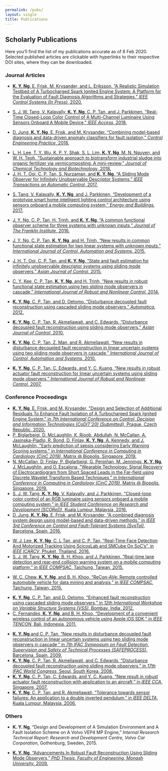 ```yaml
---
permalink: /pubs/
layout: single
title: Publications
---
```


## Scholarly Publications ##
Here you’ll find the list of my publications accurate as of 8 Feb 2020. Selected published articles are clickable with hyperlinks to their respective DOI sites, where they can be downloaded.  


### Journal Articles ###
* [**K. Y. Ng**, E. Frisk, M. Krysander, and L. Eriksson. “A Realistic Simulation Testbed of A Turbocharged Spark Ignited Engine System: A Platform for the Evaluation of Fault Diagnosis Algorithms and Strategies,” *IEEE Control Systems (In Press)*, 2020.](https://arxiv.org/abs/2002.03201)    
<!--- <img src="/assets/Figures/GUI.png" width="840"> 
--->
* [S. J. W. Tang, V. Kalavally, **K. Y. Ng**, C. P. Tan, and J. Parkkinen. "Real-Time Closed-Loop Color Control of A Multi-Channel Luminaire Using Sensors Onboard A Mobile Device," *IEEE Access*, 2018.](https://ieeexplore.ieee.org/abstract/document/8473685)  
<!--- <img src="/assets/Figures/Access2018a.png" width="520">&emsp;<img src="/assets/Figures/Access2018b.png" width="320"> 
--->
* [D. Jung, **K. Y. Ng**, E. Frisk, and M. Krysander. “Combining model-based diagnosis and data-driven anomaly classifiers for fault isolation,” *Control Engineering Practice*, 2018.](https://www.sciencedirect.com/science/article/pii/S0967066118304404?via%3Dihub)  
<!--- <img src="/assets/Figures/CEP2018a.png" width="220">&emsp;<img src="/assets/Figures/CEP2018b.png" width="620"> 
--->
* [L. H. Lee, T. Y. Wu, K. P. Y. Shak, S. L. Lim, **K. Y. Ng**, M. N. Nguyen, and W. H. Teoh, “Sustainable approach to biotransform industrial sludge into organic fertilizer via vermicomposting: A mini-review,” *Journal of Chemical Technology and Biotechnology*, 2018.](http://onlinelibrary.wiley.com/doi/10.1002/jctb.5490/full)  
* [J. H. T. Ooi, C. P. Tan, S. Nurzaman, and **K. Y. Ng**, “A Sliding Mode Observer for Infinitely Unobservable Descriptor Systems,” *IEEE Transactions on Automatic Control*, 2017.](http://ieeexplore.ieee.org/abstract/document/7847334/)  
<!--- <img src="/assets/Figures/TAC2017a.png" width="320">&emsp;<img src="/assets/Figures/TAC2017b.png" width="520"> 
--->
* [S. Tang, V. Kalavally, **K. Y. Ng**, and J. Parkkinen, “Development of a prototype smart home intelligent lighting control architecture using sensors onboard a mobile computing system,” *Energy and Buildings*, 2017.](http://dx.doi.org/10.1016/j.enbuild.2016.12.069)  
<!--- <img src="/assets/Figures/EB2017a.png" width="320">&emsp;<img src="/assets/Figures/EB2017b.png" width="520">
--->
* [J. Y. Ng, C. P. Tan, H. Trinh, and **K. Y. Ng**, “A common functional observer scheme for three systems with unknown inputs,” *Journal of The Franklin Institute*, 2016.](http://dx.doi.org/10.1016/j.jfranklin.2016.03.020)  
<!--- <img src="/assets/Figures/Franklin2016.png" width="900">
--->
* [J. Y. Ng, C. P. Tan, **K. Y. Ng**, and H. Trinh, “New results in common functional state estimation for two linear systems with unknown inputs,” *International Journal of Control, Automation and Systems*, 2015.](http://link.springer.com/article/10.1007/s12555-014-0315-x#)  
<!--- <img src="/assets/Figures/IJCAS2015a.png" width="420">&emsp;<img src="/assets/Figures/IJCAS2015b.png" width="420">
--->
* [J. H. T. Ooi, C. P. Tan, and **K. Y. Ng**, “State and fault estimation for infinitely unobservable descriptor systems using sliding mode observers,” *Asian Journal of Control*, 2015.](http://onlinelibrary.wiley.com/doi/10.1002/asjc.1033/full)  
<!--- &emsp;&emsp;&emsp;<img src="/assets/Figures/AJC2015a.png" width="250">&emsp;<img src="/assets/Figures/AJC2015b.png" width="520">
--->
* [C. Y. Kee, C. P. Tan, **K. Y. Ng**, and H. Trinh, “New results in robust functional state estimation using two sliding mode observers in cascade,” *International Journal of Robust and Nonlinear Control*, 2014.](http://onlinelibrary.wiley.com/doi/10.1002/rnc.2973/full)  
<!--- <img src="/assets/Figures/IJRNC2014a.png" width="320">&emsp;<img src="/assets/Figures/IJRNC2014b.png" width="520">
--->
* [**K. Y. Ng**, C. P. Tan, and D. Oetomo, “Disturbance decoupled fault reconstruction using cascaded sliding mode observers,” *Automatica*, 2012.](http://www.sciencedirect.com/science/article/pii/S000510981200043X)  
<!--- &emsp;&emsp;&emsp;<img src="/assets/Figures/Automatica2012a.png" width="320">&emsp;<img src="/assets/Figures/Automatica2012b.png" width="320">
--->
* [**K. Y. Ng**, C. P. Tan, R. Akmeliawati, and C. Edwards, “Disturbance decoupled fault reconstruction using sliding mode observers,” *Asian Journal of Control*, 2010.](http://onlinelibrary.wiley.com/doi/10.1002/asjc.231/pdf)  
<!--- <img src="/assets/Figures/AJC2010a.png" width="320">&emsp;<img src="/assets/Figures/AJC2010b.png" width="520">
--->
* [**K. Y. Ng**, C. P. Tan, Z. Man, and R. Akmeliawati, “New results in disturbance decoupled fault reconstruction in linear uncertain systems using two sliding mode observers in cascade,” *International Journal of Control, Automation and Systems*, 2010.](http://link.springer.com/article/10.1007/s12555-010-0303-8)  
<!--- <img src="/assets/Figures/IJCAS2010a.png" width="520">&emsp;<img src="/assets/Figures/IJCAS2010b.png" width="320">
--->
* [**K. Y. Ng**, C. P. Tan, C. Edwards, and Y. C. Kuang, “New results in robust actuator fault reconstruction for linear uncertain systems using sliding mode observers,” *International Journal of Robust and Nonlinear Control*, 2007.](http://onlinelibrary.wiley.com/doi/10.1002/rnc.1170/abstract)  
<!--- <img src="/assets/Figures/IJRNC2007a.png" width="520">&emsp;<img src="/assets/Figures/IJRNC2007b.png" width="320">
--->


### Conference Proceedings ###
* [**K. Y. Ng**, E. Frisk, and M. Krysander, "Design and Selection of Additional Residuals To Enhance Fault Isolation of A Turbocharged Spark Ignited Engine System," in *7th International Conference on Control, Decision and Information Technologies (CoDIT'20) (Submitted)*, Prague, Czech Republic, 2020.](https://arxiv.org/abs/2002.03207)  
* [P. Biglarbeigi, D. McLaughlin, K. Rjoob, Abdullah, N. McCallan, A. Jasinska-Piadlo, R. Bond, D. Finlay, **K. Y.  Ng**, A. Kennedy, and J. McLaughlin, "Early prediction of sepsis considering Early Warning Scoring systems," in *International Conference in Computing in Cardiology (CinC 2019)*, Matrix @ Biopolis, Singapore, 2019.](http://www.cinc.org/2019/Program/accepted/51_CinCFinalPDF.pdf)  
* [N. McCallan, D. Finlay, P. Biglarbeigi, G. Perpiñan, M. Jennings, **K. Y. Ng**, J. McLaughlin, and O. Escalona, "Wearable Technology: Signal Recovery of Electrocardiogram from Short Spaced Leads in the Far-field using Discrete Wavelet Transform Based Techniques," in *International Conference in Computing in Cardiology (CinC 2019)*, Matrix @ Biopolis, Singapore, 2019.](http://www.cinc.org/2019/Program/accepted/313_CinCFinalPDF.pdf)  
* [S. J. W. Tang, **K. Y. Ng**, V. Kalavally, and J. Parkkinen, “Closed-loop color control of an RGB luminaire using sensors onboard a mobile computing system,” in *IEEE Student Conference on Research and Development (SCOReD)*, Kuala Lumpur, Malaysia, 2016.](http://ieeexplore.ieee.org/abstract/document/7810062/)  
* [D. Jung, **K. Y. Ng**, E. Frisk, and M. Krysander, “A combined diagnosis system design using model-based and data-driven methods,” in *IEEE 3rd Conference on Control and Fault-Tolerant Systems (SysTol)*, Barcelona, Spain, 2016.](http://ieeexplore.ieee.org/abstract/document/7739747/)  
<!--- <img src="/assets/Figures/Systol2016a.png" width="320">&emsp;<img src="/assets/Figures/Systol2016b.png" width="520">
--->
* [W. J. Lee, **K. Y. Ng**, C. L Tan, and C. P. Tan, “Real-Time Face Detection And Motorized Tracking Using ScicosLab and SMCube On SoC’s”, in *IEEE ICARCV*, Phuket, Thailand, 2016.](http://ieeexplore.ieee.org/document/7838614/)  
* [S. J. W. Tang, **K. Y. Ng**, B. H. Khoo, and J. Parkkinen, “Real-time lane detection and rear-end collision warning system on a mobile computing platform,” in *IEEE COMPSAC*, Taichung, Taiwan, 2015.](http://ieeexplore.ieee.org/xpl/articleDetails.jsp?arnumber=7273667)  
<!--- <img src="/assets/Figures/COMPSAC2015ba.png" width="420">&emsp;<img src="/assets/Figures/COMPSAC2015bb.png" width="420">
--->
* [W. C. Chew, **K. Y. Ng**, and B. H. Khoo, “ReCon-AVe: Remote controlled automobile vehicle for data mining and analysis,” in *IEEE COMPSAC*, Taichung, Taiwan, 2015.](http://ieeexplore.ieee.org/xpl/articleDetails.jsp?arnumber=7273668)  
<!--- <img src="/assets/Figures/COMPSAC2015aa.png" width="320">&emsp;<img src="/assets/Figures/COMPSAC2015ab.png" width="520">
--->
* [**K. Y. Ng**, C. P. Tan, and D. Oetomo, “Enhanced fault reconstruction using cascaded sliding mode observers,” in *12th International Workshop on Variable Structure Systems (VSS)*, Bombay, India, 2012.](http://ieeexplore.ieee.org/xpls/abs_all.jsp?arnumber=6163503)  
* [C. Fernandes, **K. Y. Ng**, and B. H. Khoo, “Development of a convenient wireless control of an autonomous vehicle using Apple iOS SDK,” in *IEEE TENCON*, Bali, Indonesia, 2011.](http://ieeexplore.ieee.org/xpls/abs_all.jsp?arnumber=6129266)  
<!--- <img src="/assets/Figures/TENCON2011a.png" width="420">&emsp;<img src="/assets/Figures/TENCON2011b.png" width="420">
--->
* [**K. Y. Ng** and C. P. Tan, “New results in disturbance decoupled fault reconstruction in linear uncertain systems using two sliding mode observers in cascade,” in *7th IFAC Symposium on Fault Detection, Supervision and Safety of Technical Processes (SAFEPROCESS)*, Barcelona, Spain, 2009.](http://www.sciencedirect.com/science/article/pii/S1474667016358712)  
* [**K. Y. Ng**, C. P. Tan, R. Akmeliawati, and C. Edwards, “Disturbance decoupled fault reconstruction using sliding mode observers,” in *17th IFAC World Congress*, Seoul, South Korea, 2008.](http://www.sciencedirect.com/science/article/pii/S1474667016401047?via%3Dihub)  
* [**K. Y. Ng**, C. P. Tan, C. Edwards, and Y. C. Kuang, “New result in robust actuator fault reconstruction with application to an aircraft,” in *IEEE CCA*, Singapore, 2007.](http://ieeexplore.ieee.org/xpls/abs_all.jsp?arnumber=4389331)  
* [**K. Y. Ng**, C. P. Tan, and R. Akmeliawati, “Tolerance towards sensor failures: An application to a double inverted pendulum,” in *IEEE DELTA*, Kuala Lumpur, Malaysia, 2006.](http://ieeexplore.ieee.org/xpls/abs_all.jsp?arnumber=1581253)  


### Others ###
* **K. Y. Ng**, “Design and Development of A Simulation Environment and A Fault Isolation Scheme on A Volvo VEP4 MP Engine,” *Internal Research Technical Report: Research and Development Centre, Volvo Car Corporation*, Gothenburg, Sweden, 2015.  
<!---&emsp;&emsp;&emsp;&emsp;&emsp;&emsp;&emsp;&emsp;&emsp;&emsp;&emsp;&emsp;<img src="/assets/Figures/VCC.jpg" width="450">
--->
* [**K. Y. Ng**, “Advancements In Robust Fault Reconstruction Using Sliding Mode Observers,” *PhD Thesis, Faculty of Engineering, Monash University*, 2009.](https://figshare.com/articles/Advancements_in_robust_fault_reconstruction_using_sliding_mode_observers/4546033)  
